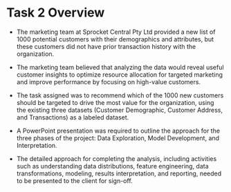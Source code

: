 
# Task 2 Overview 

- The marketing team at Sprocket Central Pty Ltd provided a new list of 1000 potential customers with their demographics and attributes, but these customers did not have prior transaction history with the organization.

- The marketing team believed that analyzing the data would reveal useful customer insights to optimize resource allocation for targeted marketing and improve performance by focusing on high-value customers.

- The task assigned was to recommend which of the 1000 new customers should be targeted to drive the most value for the organization, using the existing three datasets (Customer Demographic, Customer Address, and Transactions) as a labeled dataset.

- A PowerPoint presentation was required to outline the approach for the three phases of the project: Data Exploration, Model Development, and Interpretation.

- The detailed approach for completing the analysis, including activities such as understanding data distributions, feature engineering, data transformations, modeling, results interpretation, and reporting, needed to be presented to the client for sign-off.
